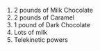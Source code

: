 1. 2 pounds of Milk Chocolate
2. 2 pounds of Caramel
3. 1 pound of Dark Chocolate 
4. Lots of milk
5. Telekinetic powers